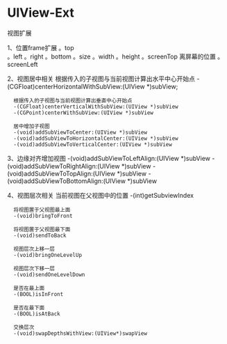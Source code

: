 UIView-Ext
==========
视图扩展

  1、位置frame扩展
      。top         
      。left
      。right
      。bottom
      。size
      。width
      。height
      。screenTop       离屏幕的位置
      。screenLeft
      
      
  2、视图居中相关
      根据传入的子视图与当前视图计算出水平中心开始点
      -(CGFloat)centerHorizontalWithSubView:(UIView *)subView;   
      
      根据传入的子视图与当前视图计算出垂直中心开始点
      -(CGFloat)centerVerticalWithSubView:(UIView *)subView
      -(CGPoint)centerWithSubView:(UIView *)subView
      
      居中增加子视图
      -(void)addSubViewToCenter:(UIView *)subView
      -(void)addSubViewToHorizontalCenter:(UIView *)subView
      -(void)addSubViewToVerticalCenter:(UIView *)subView
      
      
  3、边缘对齐增加视图
      -(void)addSubViewToLeftAlign:(UIView *)subView
      -(void)addSubViewToRightAlign:(UIView *)subView
      -(void)addSubViewToTopAlign:(UIView *)subView
      -(void)addSubViewToBottomAlign:(UIView *)subView
      
  4、视图层次相关
      当前视图在父视图中的位置
      -(int)getSubviewIndex
      
      将视图置于父视图最上面
      -(void)bringToFront
      
      将视图置于父视图最下面
      -(void)sendToBack
      
      视图层次上移一层
      -(void)bringOneLevelUp
      
      视图层次下移一层
      -(void)sendOneLevelDown
      
      是否在最上面
      -(BOOL)isInFront
      
      是否在最下面
      -(BOOL)isAtBack
      
      交换层次
      -(void)swapDepthsWithView:(UIView*)swapView
        
